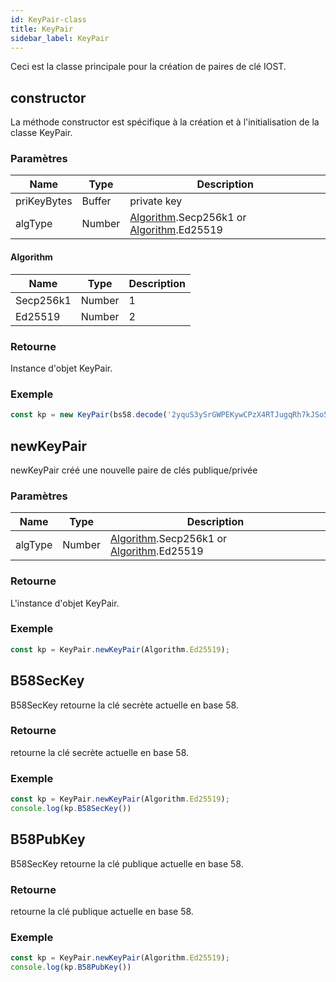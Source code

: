 ```yaml
---
id: KeyPair-class
title: KeyPair
sidebar_label: KeyPair
---
```


Ceci est la classe principale pour la création de paires de clé IOST.

## constructor
La méthode constructor est spécifique à la création et à l'initialisation de la classe KeyPair.

### Paramètres
Name             |Type       |Description
----                |--         |--
priKeyBytes |Buffer         | private key
algType |Number         | [Algorithm](#algorithm).Secp256k1 or [Algorithm](#algorithm).Ed25519

#### Algorithm
Name             |Type       |Description
----                |--         |--
Secp256k1 |Number         | 1
Ed25519 |Number         | 2

### Retourne
Instance d'objet KeyPair.

### Exemple
```javascript
const kp = new KeyPair(bs58.decode('2yquS3ySrGWPEKywCPzX4RTJugqRh7kJSo5aehsLYPEWkUxBWA39oMrZ7ZxuM4fgyXYs2cPwh5n8aNNpH5x2VyK1'));
```

## newKeyPair
newKeyPair créé une nouvelle paire de clés publique/privée

### Paramètres
Name             |Type       |Description
----                |--         |--
algType |Number         | [Algorithm](#algorithm).Secp256k1 or [Algorithm](#algorithm).Ed25519

### Retourne
L'instance d'objet KeyPair.

### Exemple
```javascript
const kp = KeyPair.newKeyPair(Algorithm.Ed25519);
```

## B58SecKey
B58SecKey retourne la clé secrète actuelle en base 58.

### Retourne
retourne la clé secrète actuelle en base 58.

### Exemple
```javascript
const kp = KeyPair.newKeyPair(Algorithm.Ed25519);
console.log(kp.B58SecKey())
```

## B58PubKey

B58SecKey retourne la clé publique actuelle en base 58.

### Retourne
retourne la clé publique actuelle en base 58.

### Exemple
```javascript
const kp = KeyPair.newKeyPair(Algorithm.Ed25519);
console.log(kp.B58PubKey())
```
